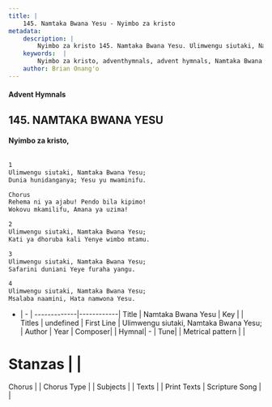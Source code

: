 ```yaml
---
title: |
    145. Namtaka Bwana Yesu - Nyimbo za kristo
metadata:
    description: |
        Nyimbo za kristo 145. Namtaka Bwana Yesu. Ulimwengu siutaki, Namtaka Bwana Yesu;  Dunia hunidanganya; Yesu yu mwaminifu.  Chorus	 Rehema ni ya ajabu! Pendo bila kipimo!  Wokovu mkamilifu, Amana ya uzima!  
    keywords:  |
        Nyimbo za kristo, adventhymnals, advent hymnals, Namtaka Bwana Yesu, Ulimwengu siutaki, Namtaka Bwana Yesu; . 
    author: Brian Onang'o
---
```


#### Advent Hymnals
## 145. NAMTAKA BWANA YESU
####  Nyimbo za kristo,

```txt

1
Ulimwengu siutaki, Namtaka Bwana Yesu; 
Dunia hunidanganya; Yesu yu mwaminifu.

Chorus	
Rehema ni ya ajabu! Pendo bila kipimo! 
Wokovu mkamilifu, Amana ya uzima!

2
Ulimwengu siutaki, Namtaka Bwana Yesu; 
Kati ya dhoruba kali Yenye wimbo mtamu.

3
Ulimwengu siutaki, Namtaka Bwana Yesu; 
Safarini duniani Yeye furaha yangu.

4
Ulimwengu siutaki, Namtaka Bwana Yesu; 
Msalaba naamini, Hata namwona Yesu.

```

- |   -  |
-------------|------------|
Title | Namtaka Bwana Yesu |
Key |  |
Titles | undefined |
First Line | Ulimwengu siutaki, Namtaka Bwana Yesu;  |
Author | 
Year | 
Composer| |
Hymnal|  - |
Tune|  |
Metrical pattern | |
# Stanzas |  |
Chorus |  |
Chorus Type |  |
Subjects | |
Texts |  |
Print Texts | 
Scripture Song |  |
    
